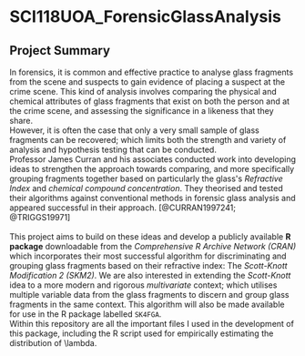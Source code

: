 # SCI118UOA_ForensicGlassAnalysis

## Project Summary

In forensics, it is common and effective practice to analyse glass fragments from the scene and suspects to gain evidence of placing a suspect at the crime scene. 
This kind of analysis involves comparing the physical and chemical attributes of glass fragments that exist on both the person and at the crime scene, 
and assessing the significance in a likeness that they share. \
However, it is often the case that only a very small sample of glass fragments can be recovered; which limits both the strength and variety of analysis and hypothesis 
testing that can be conducted. \
Professor James Curran and his associates conducted work into developing ideas to strengthen the approach towards comparing, and more specifically grouping fragments 
together based on particularly the glass's *Refractive Index* and *chemical compound concentration*. They theorised and tested their algorithms against conventional methods in forensic glass analysis and appeared successful in their approach. [@CURRAN1997241; @TRIGGS19971]\
\
This project aims to build on these ideas and develop a publicly available **R package** downloadable from the *Comprehensive R Archive Network (CRAN)* which 
incorporates their most successful algorithm for discriminating and grouping glass fragments based on their refractive index: The *Scott-Knott Modification 2 (SKM2)*. 
We are also interested in extending the *Scott-Knott* idea to a more modern and rigorous *multivariate* context; which utilises multiple variable data from the glass 
fragments to discern and group glass fragments in the same context. This algorithm will also be made available for use in the R package labelled `SK4FGA`. 
\
Within this repository are all the important files I used in the development of this package, including the R script used for empirically estimating the distribution of 
\lambda.
